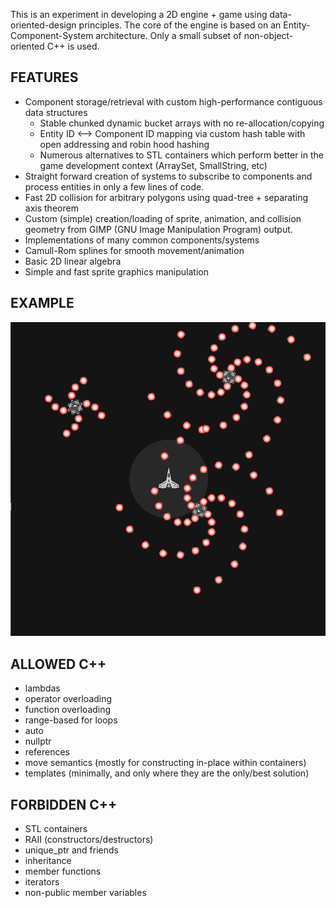 This is an experiment in developing a 2D engine + game using data-oriented-design principles.
The core of the engine is based on an Entity-Component-System architecture.
Only a small subset of non-object-oriented C++ is used.

## FEATURES
* Component storage/retrieval with custom high-performance contiguous data structures
    * Stable chunked dynamic bucket arrays with no re-allocation/copying
    * Entity ID <--> Component ID mapping via custom hash table with open addressing and robin hood hashing
    * Numerous alternatives to STL containers which perform better in the game development context (ArraySet, SmallString, etc)
* Straight forward creation of systems to subscribe to components and process entities in only a few lines of code.
* Fast 2D collision for arbitrary polygons using quad-tree + separating axis theorem
* Custom (simple) creation/loading of sprite, animation, and collision geometry from GIMP (GNU Image Manipulation Program) output.
* Implementations of many common components/systems
* Camull-Rom splines for smooth movement/animation
* Basic 2D linear algebra
* Simple and fast sprite graphics manipulation

## EXAMPLE
![alt text](https://raw.githubusercontent.com/zmeadows/aerocore/master/screenshot.PNG)

## ALLOWED C++
* lambdas
* operator overloading
* function overloading
* range-based for loops
* auto
* nullptr
* references
* move semantics (mostly for constructing in-place within containers)
* templates (minimally, and only where they are the only/best solution)

## FORBIDDEN C++
* STL containers
* RAII (constructors/destructors)
* unique_ptr and friends
* inheritance
* member functions
* iterators
* non-public member variables



